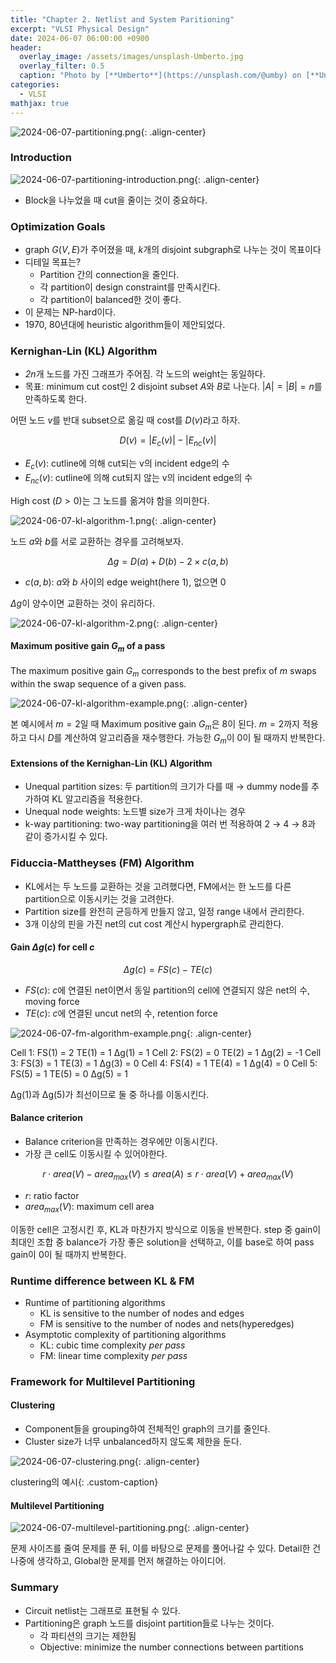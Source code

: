 ```yaml
---
title: "Chapter 2. Netlist and System Paritioning"
excerpt: "VLSI Physical Design"
date: 2024-06-07 06:00:00 +0900
header:
  overlay_image: /assets/images/unsplash-Umberto.jpg
  overlay_filter: 0.5
  caption: "Photo by [**Umberto**](https://unsplash.com/@umby) on [**Unsplash**](https://unsplash.com/)"
categories:
  - VLSI
mathjax: true
---
```


![2024-06-07-partitioning.png]({{site.baseurl}}/assets/images/2024-06-07-partitioning.png){: .align-center}

### Introduction

![2024-06-07-partitioning-introduction.png]({{site.baseurl}}/assets/images/2024-06-07-partitioning-introduction.png){: .align-center}

- Block을 나누었을 때 cut을 줄이는 것이 중요하다.

### Optimization Goals

- graph $G(V, E)$가 주어졌을 때, *k*개의 disjoint subgraph로 나누는 것이 목표이다
- 디테일 목표는?
  - Partition 간의 connection을 줄인다.
  - 각 partition이 design constraint를 만족시킨다.
  - 각 partition이 balanced한 것이 좋다.
- 이 문제는 NP-hard이다.
- 1970, 80년대에 heuristic algorithm들이 제안되었다.

### Kernighan-Lin (KL) Algorithm

- *2n*개 노드를 가진 그래프가 주어짐. 각 노드의 weight는 동일하다.
- 목표: minimum cut cost인 2 disjoint subset $A$와 $B$로 나눈다. $|A| = |B| = n$를 만족하도록 한다.

어떤 노드 $v$를 반대 subset으로 옮길 때 cost를 $D(v)$라고 하자.

$$D(v) = |E_c(v)| - |E_{nc}(v)|$$

- $E_c(v)$: cutline에 의해 cut되는 v의 incident edge의 수
- $E_{nc}(v)$: cutline에 의해 cut되지 않는 v의 incident edge의 수

High cost ($D > 0$)는 그 노드를 옮겨야 함을 의미한다.

![2024-06-07-kl-algorithm-1.png]({{site.baseurl}}/assets/images/2024-06-07-kl-algorithm-1.png){: .align-center}

노드 *a*와 *b*를 서로 교환하는 경우를 고려해보자.

$$\Delta g = D(a) + D(b) - 2 \times c(a, b)$$

- $c(a, b)$: $a$와 $b$ 사이의 edge weight(here 1), 없으면 0

$\Delta g$이 양수이면 교환하는 것이 유리하다.

![2024-06-07-kl-algorithm-2.png]({{site.baseurl}}/assets/images/2024-06-07-kl-algorithm-2.png){: .align-center}

#### Maximum positive gain $G_m$ of a pass

The maximum positive gain $G_m$ corresponds to the best prefix of $m$ swaps within the swap sequence of a given pass.

![2024-06-07-kl-algorithm-example.png]({{site.baseurl}}/assets/images/2024-06-07-kl-algorithm-example.png){: .align-center}

본 예시에서 $m = 2$일 때 Maximum positive gain $G_m$은 8이 된다.
$m = 2$까지 적용하고 다시 $D$를 계산하여 알고리즘을 재수행한다.
가능한 $G_m$이 0이 될 때까지 반복한다.

#### Extensions of the Kernighan-Lin (KL) Algorithm

- Unequal partition sizes: 두 partition의 크기가 다를 때 → dummy node를 추가하여 KL 알고리즘을 적용한다.
- Unequal node weights: 노드별 size가 크게 차이나는 경우
- k-way partitioning: two-way partitioning을 여러 번 적용하여 2 → 4 → 8과 같이 증가시킬 수 있다.

### Fiduccia-Mattheyses (FM) Algorithm

- KL에서는 두 노드를 교환하는 것을 고려했다면, FM에서는 한 노드를 다른 partition으로 이동시키는 것을 고려한다.
- Partition size를 완전히 균등하게 만들지 않고, 일정 range 내에서 관리한다.
- 3개 이상의 핀을 가진 net의 cut cost 계산시 hypergraph로 관리한다.

#### Gain $\Delta g(c)$ for cell $c$

$$\Delta g(c) = FS(c) - TE(c)$$

- $FS(c)$: $c$에 연결된 net이면서 동일 partition의 cell에 연결되지 않은 net의 수, moving force
- $TE(c)$: $c$에 연결된 uncut net의 수, retention force

![2024-06-07-fm-algorithm-example.png]({{site.baseurl}}/assets/images/2024-06-07-fm-algorithm-example.png){: .align-center}

Cell 1: FS(1) = 2 TE(1) = 1 Δg(1) = 1
Cell 2: FS(2) = 0 TE(2) = 1 Δg(2) = -1
Cell 3: FS(3) = 1 TE(3) = 1 Δg(3) = 0
Cell 4: FS(4) = 1 TE(4) = 1 Δg(4) = 0
Cell 5: FS(5) = 1 TE(5) = 0 Δg(5) = 1

Δg(1)과 Δg(5)가 최선이므로 둘 중 하나를 이동시킨다.

#### Balance criterion

- Balance criterion을 만족하는 경우에만 이동시킨다.
- 가장 큰 cell도 이동시킬 수 있어야한다.

$$r \cdot area(V) - area_{max}(V) \leq area(A) \leq r \cdot area(V) + area_{max}(V)$$

- $r$: ratio factor
- $area_{max}(V)$: maximum cell area

이동한 cell은 고정시킨 후, KL과 마찬가지 방식으로 이동을 반복한다. 
step 중 gain이 최대인 조합 중 balance가 가장 좋은 solution을 선택하고, 이를 base로 하여 pass gain이 0이 될 때까지 반복한다.

### Runtime difference between KL & FM

- Runtime of partitioning algorithms
  - KL is sensitive to the number of nodes and edges
  - FM is sensitive to the number of nodes and nets(hyperedges)
- Asymptotic complexity of partitioning algorithms
  - KL: cubic time complexity *per pass*
  - FM: linear time complexity *per pass*

### Framework for Multilevel Partitioning

#### Clustering

- Component들을 grouping하여 전체적인 graph의 크기를 줄인다.
- Cluster size가 너무 unbalanced하지 않도록 제한을 둔다.

![2024-06-07-clustering.png]({{site.baseurl}}/assets/images/2024-06-07-clustering.png){: .align-center}

clustering의 예시{: .custom-caption}

#### Multilevel Partitioning

![2024-06-07-multilevel-partitioning.png]({{site.baseurl}}/assets/images/2024-06-07-multilevel-partitioning.png){: .align-center}

문제 사이즈를 줄여 문제를 푼 뒤, 이를 바탕으로 문제를 풀어나갈 수 있다. Detail한 건 나중에 생각하고, Global한 문제를 먼저 해결하는 아이디어.

### Summary

- Circuit netlist는 그래프로 표현될 수 있다.
- Partitioning은 graph 노드를 disjoint partition들로 나누는 것이다.
  - 각 파티션의 크기는 제한됨
  - Objective: minimize the number connections between partitions
